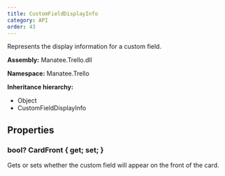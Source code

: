 ```yaml
---
title: CustomFieldDisplayInfo
category: API
order: 43
---
```


Represents the display information for a custom field.

**Assembly:** Manatee.Trello.dll

**Namespace:** Manatee.Trello

**Inheritance hierarchy:**

- Object
- CustomFieldDisplayInfo

## Properties

### bool? CardFront { get; set; }

Gets or sets whether the custom field will appear on the front of the card.

